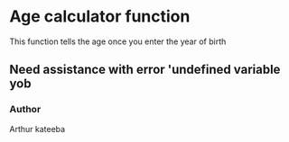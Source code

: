 # Age calculator function

This function tells the age once you enter the year of birth

## Need assistance with error 'undefined variable yob

### Author
Arthur kateeba